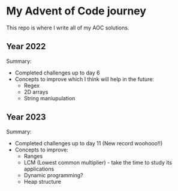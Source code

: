 # My Advent of Code journey
This repo is where I write all of my AOC solutions.

## Year 2022
Summary:
- Completed challenges up to day 6
- Concepts to improve which I think will help in the future:
  - Regex
  - 2D arrays
  - String maniupulation

## Year 2023
Summary:
- Completed challenges up to day 11 (New record woohooo!!)
- Concepts to improve:
  - Ranges
  - LCM (Lowest common multiplier) - take the time to study its applications
  - Dynamic programming?
  - Heap structure